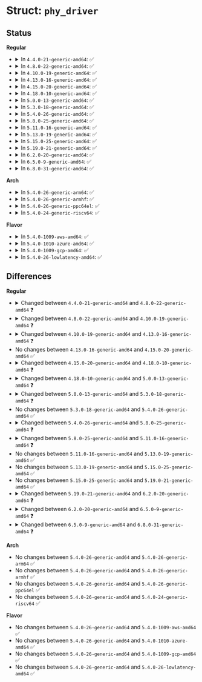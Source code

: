 # Struct: <code>phy_driver</code>

## Status
<b>Regular</b>
<ul>
<li>
<details>
<summary>In <code>4.4.0-21-generic-amd64</code>: ✅</summary>

```c
struct phy_driver {
    u32 phy_id;
    char * name;
    unsigned int phy_id_mask;
    u32 features;
    u32 flags;
    const void * driver_data;
    int (*)(struct phy_device *) soft_reset;
    int (*)(struct phy_device *) config_init;
    int (*)(struct phy_device *) probe;
    int (*)(struct phy_device *) suspend;
    int (*)(struct phy_device *) resume;
    int (*)(struct phy_device *) config_aneg;
    int (*)(struct phy_device *) aneg_done;
    int (*)(struct phy_device *) read_status;
    int (*)(struct phy_device *) ack_interrupt;
    int (*)(struct phy_device *) config_intr;
    int (*)(struct phy_device *) did_interrupt;
    void (*)(struct phy_device *) remove;
    int (*)(struct phy_device *) match_phy_device;
    int (*)(struct phy_device *, struct ethtool_ts_info *) ts_info;
    int (*)(struct phy_device *, struct ifreq *) hwtstamp;
    bool (*)(struct phy_device *, struct sk_buff *, int) rxtstamp;
    void (*)(struct phy_device *, struct sk_buff *, int) txtstamp;
    int (*)(struct phy_device *, struct ethtool_wolinfo *) set_wol;
    void (*)(struct phy_device *, struct ethtool_wolinfo *) get_wol;
    void (*)(struct phy_device *) link_change_notify;
    int (*)(struct phy_device *, int, int, int) read_mmd_indirect;
    void (*)(struct phy_device *, int, int, int, u32) write_mmd_indirect;
    int (*)(struct phy_device *, struct ethtool_modinfo *) module_info;
    int (*)(struct phy_device *, struct ethtool_eeprom *, u8 *) module_eeprom;
    struct device_driver driver;
}
```
</details>
</li>
<li>
<details>
<summary>In <code>4.8.0-22-generic-amd64</code>: ✅</summary>

```c
struct phy_driver {
    struct mdio_driver_common mdiodrv;
    u32 phy_id;
    char * name;
    unsigned int phy_id_mask;
    u32 features;
    u32 flags;
    const void * driver_data;
    int (*)(struct phy_device *) soft_reset;
    int (*)(struct phy_device *) config_init;
    int (*)(struct phy_device *) probe;
    int (*)(struct phy_device *) suspend;
    int (*)(struct phy_device *) resume;
    int (*)(struct phy_device *) config_aneg;
    int (*)(struct phy_device *) aneg_done;
    int (*)(struct phy_device *) read_status;
    int (*)(struct phy_device *) ack_interrupt;
    int (*)(struct phy_device *) config_intr;
    int (*)(struct phy_device *) did_interrupt;
    void (*)(struct phy_device *) remove;
    int (*)(struct phy_device *) match_phy_device;
    int (*)(struct phy_device *, struct ethtool_ts_info *) ts_info;
    int (*)(struct phy_device *, struct ifreq *) hwtstamp;
    bool (*)(struct phy_device *, struct sk_buff *, int) rxtstamp;
    void (*)(struct phy_device *, struct sk_buff *, int) txtstamp;
    int (*)(struct phy_device *, struct ethtool_wolinfo *) set_wol;
    void (*)(struct phy_device *, struct ethtool_wolinfo *) get_wol;
    void (*)(struct phy_device *) link_change_notify;
    int (*)(struct phy_device *, int, int, int) read_mmd_indirect;
    void (*)(struct phy_device *, int, int, int, u32) write_mmd_indirect;
    int (*)(struct phy_device *, struct ethtool_modinfo *) module_info;
    int (*)(struct phy_device *, struct ethtool_eeprom *, u8 *) module_eeprom;
    int (*)(struct phy_device *) get_sset_count;
    void (*)(struct phy_device *, u8 *) get_strings;
    void (*)(struct phy_device *, struct ethtool_stats *, u64 *) get_stats;
}
```
</details>
</li>
<li>
<details>
<summary>In <code>4.10.0-19-generic-amd64</code>: ✅</summary>

```c
struct phy_driver {
    struct mdio_driver_common mdiodrv;
    u32 phy_id;
    char * name;
    unsigned int phy_id_mask;
    u32 features;
    u32 flags;
    const void * driver_data;
    int (*)(struct phy_device *) soft_reset;
    int (*)(struct phy_device *) config_init;
    int (*)(struct phy_device *) probe;
    int (*)(struct phy_device *) suspend;
    int (*)(struct phy_device *) resume;
    int (*)(struct phy_device *) config_aneg;
    int (*)(struct phy_device *) aneg_done;
    int (*)(struct phy_device *) read_status;
    int (*)(struct phy_device *) ack_interrupt;
    int (*)(struct phy_device *) config_intr;
    int (*)(struct phy_device *) did_interrupt;
    void (*)(struct phy_device *) remove;
    int (*)(struct phy_device *) match_phy_device;
    int (*)(struct phy_device *, struct ethtool_ts_info *) ts_info;
    int (*)(struct phy_device *, struct ifreq *) hwtstamp;
    bool (*)(struct phy_device *, struct sk_buff *, int) rxtstamp;
    void (*)(struct phy_device *, struct sk_buff *, int) txtstamp;
    int (*)(struct phy_device *, struct ethtool_wolinfo *) set_wol;
    void (*)(struct phy_device *, struct ethtool_wolinfo *) get_wol;
    void (*)(struct phy_device *) link_change_notify;
    int (*)(struct phy_device *, int, int, int) read_mmd_indirect;
    void (*)(struct phy_device *, int, int, int, u32) write_mmd_indirect;
    int (*)(struct phy_device *, struct ethtool_modinfo *) module_info;
    int (*)(struct phy_device *, struct ethtool_eeprom *, u8 *) module_eeprom;
    int (*)(struct phy_device *) get_sset_count;
    void (*)(struct phy_device *, u8 *) get_strings;
    void (*)(struct phy_device *, struct ethtool_stats *, u64 *) get_stats;
    int (*)(struct phy_device *, struct ethtool_tunable *, void *) get_tunable;
    int (*)(struct phy_device *, struct ethtool_tunable *, const void *) set_tunable;
}
```
</details>
</li>
<li>
<details>
<summary>In <code>4.13.0-16-generic-amd64</code>: ✅</summary>

```c
struct phy_driver {
    struct mdio_driver_common mdiodrv;
    u32 phy_id;
    char * name;
    unsigned int phy_id_mask;
    u32 features;
    u32 flags;
    const void * driver_data;
    int (*)(struct phy_device *) soft_reset;
    int (*)(struct phy_device *) config_init;
    int (*)(struct phy_device *) probe;
    int (*)(struct phy_device *) suspend;
    int (*)(struct phy_device *) resume;
    int (*)(struct phy_device *) config_aneg;
    int (*)(struct phy_device *) aneg_done;
    int (*)(struct phy_device *) read_status;
    int (*)(struct phy_device *) ack_interrupt;
    int (*)(struct phy_device *) config_intr;
    int (*)(struct phy_device *) did_interrupt;
    void (*)(struct phy_device *) remove;
    int (*)(struct phy_device *) match_phy_device;
    int (*)(struct phy_device *, struct ethtool_ts_info *) ts_info;
    int (*)(struct phy_device *, struct ifreq *) hwtstamp;
    bool (*)(struct phy_device *, struct sk_buff *, int) rxtstamp;
    void (*)(struct phy_device *, struct sk_buff *, int) txtstamp;
    int (*)(struct phy_device *, struct ethtool_wolinfo *) set_wol;
    void (*)(struct phy_device *, struct ethtool_wolinfo *) get_wol;
    void (*)(struct phy_device *) link_change_notify;
    int (*)(struct phy_device *, int, u16) read_mmd;
    int (*)(struct phy_device *, int, u16, u16) write_mmd;
    int (*)(struct phy_device *, struct ethtool_modinfo *) module_info;
    int (*)(struct phy_device *, struct ethtool_eeprom *, u8 *) module_eeprom;
    int (*)(struct phy_device *) get_sset_count;
    void (*)(struct phy_device *, u8 *) get_strings;
    void (*)(struct phy_device *, struct ethtool_stats *, u64 *) get_stats;
    int (*)(struct phy_device *, struct ethtool_tunable *, void *) get_tunable;
    int (*)(struct phy_device *, struct ethtool_tunable *, const void *) set_tunable;
    int (*)(struct phy_device *, bool) set_loopback;
}
```
</details>
</li>
<li>
<details>
<summary>In <code>4.15.0-20-generic-amd64</code>: ✅</summary>

```c
struct phy_driver {
    struct mdio_driver_common mdiodrv;
    u32 phy_id;
    char * name;
    unsigned int phy_id_mask;
    u32 features;
    u32 flags;
    const void * driver_data;
    int (*)(struct phy_device *) soft_reset;
    int (*)(struct phy_device *) config_init;
    int (*)(struct phy_device *) probe;
    int (*)(struct phy_device *) suspend;
    int (*)(struct phy_device *) resume;
    int (*)(struct phy_device *) config_aneg;
    int (*)(struct phy_device *) aneg_done;
    int (*)(struct phy_device *) read_status;
    int (*)(struct phy_device *) ack_interrupt;
    int (*)(struct phy_device *) config_intr;
    int (*)(struct phy_device *) did_interrupt;
    void (*)(struct phy_device *) remove;
    int (*)(struct phy_device *) match_phy_device;
    int (*)(struct phy_device *, struct ethtool_ts_info *) ts_info;
    int (*)(struct phy_device *, struct ifreq *) hwtstamp;
    bool (*)(struct phy_device *, struct sk_buff *, int) rxtstamp;
    void (*)(struct phy_device *, struct sk_buff *, int) txtstamp;
    int (*)(struct phy_device *, struct ethtool_wolinfo *) set_wol;
    void (*)(struct phy_device *, struct ethtool_wolinfo *) get_wol;
    void (*)(struct phy_device *) link_change_notify;
    int (*)(struct phy_device *, int, u16) read_mmd;
    int (*)(struct phy_device *, int, u16, u16) write_mmd;
    int (*)(struct phy_device *, struct ethtool_modinfo *) module_info;
    int (*)(struct phy_device *, struct ethtool_eeprom *, u8 *) module_eeprom;
    int (*)(struct phy_device *) get_sset_count;
    void (*)(struct phy_device *, u8 *) get_strings;
    void (*)(struct phy_device *, struct ethtool_stats *, u64 *) get_stats;
    int (*)(struct phy_device *, struct ethtool_tunable *, void *) get_tunable;
    int (*)(struct phy_device *, struct ethtool_tunable *, const void *) set_tunable;
    int (*)(struct phy_device *, bool) set_loopback;
}
```
</details>
</li>
<li>
<details>
<summary>In <code>4.18.0-10-generic-amd64</code>: ✅</summary>

```c
struct phy_driver {
    struct mdio_driver_common mdiodrv;
    u32 phy_id;
    char * name;
    u32 phy_id_mask;
    u32 features;
    u32 flags;
    const void * driver_data;
    int (*)(struct phy_device *) soft_reset;
    int (*)(struct phy_device *) config_init;
    int (*)(struct phy_device *) probe;
    int (*)(struct phy_device *) suspend;
    int (*)(struct phy_device *) resume;
    int (*)(struct phy_device *) config_aneg;
    int (*)(struct phy_device *) aneg_done;
    int (*)(struct phy_device *) read_status;
    int (*)(struct phy_device *) ack_interrupt;
    int (*)(struct phy_device *) config_intr;
    int (*)(struct phy_device *) did_interrupt;
    void (*)(struct phy_device *) remove;
    int (*)(struct phy_device *) match_phy_device;
    int (*)(struct phy_device *, struct ethtool_ts_info *) ts_info;
    int (*)(struct phy_device *, struct ifreq *) hwtstamp;
    bool (*)(struct phy_device *, struct sk_buff *, int) rxtstamp;
    void (*)(struct phy_device *, struct sk_buff *, int) txtstamp;
    int (*)(struct phy_device *, struct ethtool_wolinfo *) set_wol;
    void (*)(struct phy_device *, struct ethtool_wolinfo *) get_wol;
    void (*)(struct phy_device *) link_change_notify;
    int (*)(struct phy_device *, int, u16) read_mmd;
    int (*)(struct phy_device *, int, u16, u16) write_mmd;
    int (*)(struct phy_device *) read_page;
    int (*)(struct phy_device *, int) write_page;
    int (*)(struct phy_device *, struct ethtool_modinfo *) module_info;
    int (*)(struct phy_device *, struct ethtool_eeprom *, u8 *) module_eeprom;
    int (*)(struct phy_device *) get_sset_count;
    void (*)(struct phy_device *, u8 *) get_strings;
    void (*)(struct phy_device *, struct ethtool_stats *, u64 *) get_stats;
    int (*)(struct phy_device *, struct ethtool_tunable *, void *) get_tunable;
    int (*)(struct phy_device *, struct ethtool_tunable *, const void *) set_tunable;
    int (*)(struct phy_device *, bool) set_loopback;
}
```
</details>
</li>
<li>
<details>
<summary>In <code>5.0.0-13-generic-amd64</code>: ✅</summary>

```c
struct phy_driver {
    struct mdio_driver_common mdiodrv;
    u32 phy_id;
    char * name;
    u32 phy_id_mask;
    const const long unsigned int * features;
    u32 flags;
    const void * driver_data;
    int (*)(struct phy_device *) soft_reset;
    int (*)(struct phy_device *) config_init;
    int (*)(struct phy_device *) probe;
    int (*)(struct phy_device *) suspend;
    int (*)(struct phy_device *) resume;
    int (*)(struct phy_device *) config_aneg;
    int (*)(struct phy_device *) aneg_done;
    int (*)(struct phy_device *) read_status;
    int (*)(struct phy_device *) ack_interrupt;
    int (*)(struct phy_device *) config_intr;
    int (*)(struct phy_device *) did_interrupt;
    void (*)(struct phy_device *) remove;
    int (*)(struct phy_device *) match_phy_device;
    int (*)(struct phy_device *, struct ethtool_ts_info *) ts_info;
    int (*)(struct phy_device *, struct ifreq *) hwtstamp;
    bool (*)(struct phy_device *, struct sk_buff *, int) rxtstamp;
    void (*)(struct phy_device *, struct sk_buff *, int) txtstamp;
    int (*)(struct phy_device *, struct ethtool_wolinfo *) set_wol;
    void (*)(struct phy_device *, struct ethtool_wolinfo *) get_wol;
    void (*)(struct phy_device *) link_change_notify;
    int (*)(struct phy_device *, int, u16) read_mmd;
    int (*)(struct phy_device *, int, u16, u16) write_mmd;
    int (*)(struct phy_device *) read_page;
    int (*)(struct phy_device *, int) write_page;
    int (*)(struct phy_device *, struct ethtool_modinfo *) module_info;
    int (*)(struct phy_device *, struct ethtool_eeprom *, u8 *) module_eeprom;
    int (*)(struct phy_device *) get_sset_count;
    void (*)(struct phy_device *, u8 *) get_strings;
    void (*)(struct phy_device *, struct ethtool_stats *, u64 *) get_stats;
    int (*)(struct phy_device *, struct ethtool_tunable *, void *) get_tunable;
    int (*)(struct phy_device *, struct ethtool_tunable *, const void *) set_tunable;
    int (*)(struct phy_device *, bool) set_loopback;
}
```
</details>
</li>
<li>
<details>
<summary>In <code>5.3.0-18-generic-amd64</code>: ✅</summary>

```c
struct phy_driver {
    struct mdio_driver_common mdiodrv;
    u32 phy_id;
    char * name;
    u32 phy_id_mask;
    const const long unsigned int * features;
    u32 flags;
    const void * driver_data;
    int (*)(struct phy_device *) soft_reset;
    int (*)(struct phy_device *) config_init;
    int (*)(struct phy_device *) probe;
    int (*)(struct phy_device *) get_features;
    int (*)(struct phy_device *) suspend;
    int (*)(struct phy_device *) resume;
    int (*)(struct phy_device *) config_aneg;
    int (*)(struct phy_device *) aneg_done;
    int (*)(struct phy_device *) read_status;
    int (*)(struct phy_device *) ack_interrupt;
    int (*)(struct phy_device *) config_intr;
    int (*)(struct phy_device *) did_interrupt;
    int (*)(struct phy_device *) handle_interrupt;
    void (*)(struct phy_device *) remove;
    int (*)(struct phy_device *) match_phy_device;
    int (*)(struct phy_device *, struct ethtool_ts_info *) ts_info;
    int (*)(struct phy_device *, struct ifreq *) hwtstamp;
    bool (*)(struct phy_device *, struct sk_buff *, int) rxtstamp;
    void (*)(struct phy_device *, struct sk_buff *, int) txtstamp;
    int (*)(struct phy_device *, struct ethtool_wolinfo *) set_wol;
    void (*)(struct phy_device *, struct ethtool_wolinfo *) get_wol;
    void (*)(struct phy_device *) link_change_notify;
    int (*)(struct phy_device *, int, u16) read_mmd;
    int (*)(struct phy_device *, int, u16, u16) write_mmd;
    int (*)(struct phy_device *) read_page;
    int (*)(struct phy_device *, int) write_page;
    int (*)(struct phy_device *, struct ethtool_modinfo *) module_info;
    int (*)(struct phy_device *, struct ethtool_eeprom *, u8 *) module_eeprom;
    int (*)(struct phy_device *) get_sset_count;
    void (*)(struct phy_device *, u8 *) get_strings;
    void (*)(struct phy_device *, struct ethtool_stats *, u64 *) get_stats;
    int (*)(struct phy_device *, struct ethtool_tunable *, void *) get_tunable;
    int (*)(struct phy_device *, struct ethtool_tunable *, const void *) set_tunable;
    int (*)(struct phy_device *, bool) set_loopback;
}
```
</details>
</li>
<li>
<details>
<summary>In <code>5.4.0-26-generic-amd64</code>: ✅</summary>

```c
struct phy_driver {
    struct mdio_driver_common mdiodrv;
    u32 phy_id;
    char * name;
    u32 phy_id_mask;
    const const long unsigned int * features;
    u32 flags;
    const void * driver_data;
    int (*)(struct phy_device *) soft_reset;
    int (*)(struct phy_device *) config_init;
    int (*)(struct phy_device *) probe;
    int (*)(struct phy_device *) get_features;
    int (*)(struct phy_device *) suspend;
    int (*)(struct phy_device *) resume;
    int (*)(struct phy_device *) config_aneg;
    int (*)(struct phy_device *) aneg_done;
    int (*)(struct phy_device *) read_status;
    int (*)(struct phy_device *) ack_interrupt;
    int (*)(struct phy_device *) config_intr;
    int (*)(struct phy_device *) did_interrupt;
    int (*)(struct phy_device *) handle_interrupt;
    void (*)(struct phy_device *) remove;
    int (*)(struct phy_device *) match_phy_device;
    int (*)(struct phy_device *, struct ethtool_ts_info *) ts_info;
    int (*)(struct phy_device *, struct ifreq *) hwtstamp;
    bool (*)(struct phy_device *, struct sk_buff *, int) rxtstamp;
    void (*)(struct phy_device *, struct sk_buff *, int) txtstamp;
    int (*)(struct phy_device *, struct ethtool_wolinfo *) set_wol;
    void (*)(struct phy_device *, struct ethtool_wolinfo *) get_wol;
    void (*)(struct phy_device *) link_change_notify;
    int (*)(struct phy_device *, int, u16) read_mmd;
    int (*)(struct phy_device *, int, u16, u16) write_mmd;
    int (*)(struct phy_device *) read_page;
    int (*)(struct phy_device *, int) write_page;
    int (*)(struct phy_device *, struct ethtool_modinfo *) module_info;
    int (*)(struct phy_device *, struct ethtool_eeprom *, u8 *) module_eeprom;
    int (*)(struct phy_device *) get_sset_count;
    void (*)(struct phy_device *, u8 *) get_strings;
    void (*)(struct phy_device *, struct ethtool_stats *, u64 *) get_stats;
    int (*)(struct phy_device *, struct ethtool_tunable *, void *) get_tunable;
    int (*)(struct phy_device *, struct ethtool_tunable *, const void *) set_tunable;
    int (*)(struct phy_device *, bool) set_loopback;
}
```
</details>
</li>
<li>
<details>
<summary>In <code>5.8.0-25-generic-amd64</code>: ✅</summary>

```c
struct phy_driver {
    struct mdio_driver_common mdiodrv;
    u32 phy_id;
    char * name;
    u32 phy_id_mask;
    const const long unsigned int * features;
    u32 flags;
    const void * driver_data;
    int (*)(struct phy_device *) soft_reset;
    int (*)(struct phy_device *) config_init;
    int (*)(struct phy_device *) probe;
    int (*)(struct phy_device *) get_features;
    int (*)(struct phy_device *) suspend;
    int (*)(struct phy_device *) resume;
    int (*)(struct phy_device *) config_aneg;
    int (*)(struct phy_device *) aneg_done;
    int (*)(struct phy_device *) read_status;
    int (*)(struct phy_device *) ack_interrupt;
    int (*)(struct phy_device *) config_intr;
    int (*)(struct phy_device *) did_interrupt;
    irqreturn_t (*)(struct phy_device *) handle_interrupt;
    void (*)(struct phy_device *) remove;
    int (*)(struct phy_device *) match_phy_device;
    int (*)(struct phy_device *, struct ethtool_wolinfo *) set_wol;
    void (*)(struct phy_device *, struct ethtool_wolinfo *) get_wol;
    void (*)(struct phy_device *) link_change_notify;
    int (*)(struct phy_device *, int, u16) read_mmd;
    int (*)(struct phy_device *, int, u16, u16) write_mmd;
    int (*)(struct phy_device *) read_page;
    int (*)(struct phy_device *, int) write_page;
    int (*)(struct phy_device *, struct ethtool_modinfo *) module_info;
    int (*)(struct phy_device *, struct ethtool_eeprom *, u8 *) module_eeprom;
    int (*)(struct phy_device *) cable_test_start;
    int (*)(struct phy_device *, const struct phy_tdr_config *) cable_test_tdr_start;
    int (*)(struct phy_device *, bool *) cable_test_get_status;
    int (*)(struct phy_device *) get_sset_count;
    void (*)(struct phy_device *, u8 *) get_strings;
    void (*)(struct phy_device *, struct ethtool_stats *, u64 *) get_stats;
    int (*)(struct phy_device *, struct ethtool_tunable *, void *) get_tunable;
    int (*)(struct phy_device *, struct ethtool_tunable *, const void *) set_tunable;
    int (*)(struct phy_device *, bool) set_loopback;
    int (*)(struct phy_device *) get_sqi;
    int (*)(struct phy_device *) get_sqi_max;
}
```
</details>
</li>
<li>
<details>
<summary>In <code>5.11.0-16-generic-amd64</code>: ✅</summary>

```c
struct phy_driver {
    struct mdio_driver_common mdiodrv;
    u32 phy_id;
    char * name;
    u32 phy_id_mask;
    const const long unsigned int * features;
    u32 flags;
    const void * driver_data;
    int (*)(struct phy_device *) soft_reset;
    int (*)(struct phy_device *) config_init;
    int (*)(struct phy_device *) probe;
    int (*)(struct phy_device *) get_features;
    int (*)(struct phy_device *) suspend;
    int (*)(struct phy_device *) resume;
    int (*)(struct phy_device *) config_aneg;
    int (*)(struct phy_device *) aneg_done;
    int (*)(struct phy_device *) read_status;
    int (*)(struct phy_device *) config_intr;
    irqreturn_t (*)(struct phy_device *) handle_interrupt;
    void (*)(struct phy_device *) remove;
    int (*)(struct phy_device *) match_phy_device;
    int (*)(struct phy_device *, struct ethtool_wolinfo *) set_wol;
    void (*)(struct phy_device *, struct ethtool_wolinfo *) get_wol;
    void (*)(struct phy_device *) link_change_notify;
    int (*)(struct phy_device *, int, u16) read_mmd;
    int (*)(struct phy_device *, int, u16, u16) write_mmd;
    int (*)(struct phy_device *) read_page;
    int (*)(struct phy_device *, int) write_page;
    int (*)(struct phy_device *, struct ethtool_modinfo *) module_info;
    int (*)(struct phy_device *, struct ethtool_eeprom *, u8 *) module_eeprom;
    int (*)(struct phy_device *) cable_test_start;
    int (*)(struct phy_device *, const struct phy_tdr_config *) cable_test_tdr_start;
    int (*)(struct phy_device *, bool *) cable_test_get_status;
    int (*)(struct phy_device *) get_sset_count;
    void (*)(struct phy_device *, u8 *) get_strings;
    void (*)(struct phy_device *, struct ethtool_stats *, u64 *) get_stats;
    int (*)(struct phy_device *, struct ethtool_tunable *, void *) get_tunable;
    int (*)(struct phy_device *, struct ethtool_tunable *, const void *) set_tunable;
    int (*)(struct phy_device *, bool) set_loopback;
    int (*)(struct phy_device *) get_sqi;
    int (*)(struct phy_device *) get_sqi_max;
}
```
</details>
</li>
<li>
<details>
<summary>In <code>5.13.0-19-generic-amd64</code>: ✅</summary>

```c
struct phy_driver {
    struct mdio_driver_common mdiodrv;
    u32 phy_id;
    char * name;
    u32 phy_id_mask;
    const const long unsigned int * features;
    u32 flags;
    const void * driver_data;
    int (*)(struct phy_device *) soft_reset;
    int (*)(struct phy_device *) config_init;
    int (*)(struct phy_device *) probe;
    int (*)(struct phy_device *) get_features;
    int (*)(struct phy_device *) suspend;
    int (*)(struct phy_device *) resume;
    int (*)(struct phy_device *) config_aneg;
    int (*)(struct phy_device *) aneg_done;
    int (*)(struct phy_device *) read_status;
    int (*)(struct phy_device *) config_intr;
    irqreturn_t (*)(struct phy_device *) handle_interrupt;
    void (*)(struct phy_device *) remove;
    int (*)(struct phy_device *) match_phy_device;
    int (*)(struct phy_device *, struct ethtool_wolinfo *) set_wol;
    void (*)(struct phy_device *, struct ethtool_wolinfo *) get_wol;
    void (*)(struct phy_device *) link_change_notify;
    int (*)(struct phy_device *, int, u16) read_mmd;
    int (*)(struct phy_device *, int, u16, u16) write_mmd;
    int (*)(struct phy_device *) read_page;
    int (*)(struct phy_device *, int) write_page;
    int (*)(struct phy_device *, struct ethtool_modinfo *) module_info;
    int (*)(struct phy_device *, struct ethtool_eeprom *, u8 *) module_eeprom;
    int (*)(struct phy_device *) cable_test_start;
    int (*)(struct phy_device *, const struct phy_tdr_config *) cable_test_tdr_start;
    int (*)(struct phy_device *, bool *) cable_test_get_status;
    int (*)(struct phy_device *) get_sset_count;
    void (*)(struct phy_device *, u8 *) get_strings;
    void (*)(struct phy_device *, struct ethtool_stats *, u64 *) get_stats;
    int (*)(struct phy_device *, struct ethtool_tunable *, void *) get_tunable;
    int (*)(struct phy_device *, struct ethtool_tunable *, const void *) set_tunable;
    int (*)(struct phy_device *, bool) set_loopback;
    int (*)(struct phy_device *) get_sqi;
    int (*)(struct phy_device *) get_sqi_max;
}
```
</details>
</li>
<li>
<details>
<summary>In <code>5.15.0-25-generic-amd64</code>: ✅</summary>

```c
struct phy_driver {
    struct mdio_driver_common mdiodrv;
    u32 phy_id;
    char * name;
    u32 phy_id_mask;
    const const long unsigned int * features;
    u32 flags;
    const void * driver_data;
    int (*)(struct phy_device *) soft_reset;
    int (*)(struct phy_device *) config_init;
    int (*)(struct phy_device *) probe;
    int (*)(struct phy_device *) get_features;
    int (*)(struct phy_device *) suspend;
    int (*)(struct phy_device *) resume;
    int (*)(struct phy_device *) config_aneg;
    int (*)(struct phy_device *) aneg_done;
    int (*)(struct phy_device *) read_status;
    int (*)(struct phy_device *) config_intr;
    irqreturn_t (*)(struct phy_device *) handle_interrupt;
    void (*)(struct phy_device *) remove;
    int (*)(struct phy_device *) match_phy_device;
    int (*)(struct phy_device *, struct ethtool_wolinfo *) set_wol;
    void (*)(struct phy_device *, struct ethtool_wolinfo *) get_wol;
    void (*)(struct phy_device *) link_change_notify;
    int (*)(struct phy_device *, int, u16) read_mmd;
    int (*)(struct phy_device *, int, u16, u16) write_mmd;
    int (*)(struct phy_device *) read_page;
    int (*)(struct phy_device *, int) write_page;
    int (*)(struct phy_device *, struct ethtool_modinfo *) module_info;
    int (*)(struct phy_device *, struct ethtool_eeprom *, u8 *) module_eeprom;
    int (*)(struct phy_device *) cable_test_start;
    int (*)(struct phy_device *, const struct phy_tdr_config *) cable_test_tdr_start;
    int (*)(struct phy_device *, bool *) cable_test_get_status;
    int (*)(struct phy_device *) get_sset_count;
    void (*)(struct phy_device *, u8 *) get_strings;
    void (*)(struct phy_device *, struct ethtool_stats *, u64 *) get_stats;
    int (*)(struct phy_device *, struct ethtool_tunable *, void *) get_tunable;
    int (*)(struct phy_device *, struct ethtool_tunable *, const void *) set_tunable;
    int (*)(struct phy_device *, bool) set_loopback;
    int (*)(struct phy_device *) get_sqi;
    int (*)(struct phy_device *) get_sqi_max;
}
```
</details>
</li>
<li>
<details>
<summary>In <code>5.19.0-21-generic-amd64</code>: ✅</summary>

```c
struct phy_driver {
    struct mdio_driver_common mdiodrv;
    u32 phy_id;
    char * name;
    u32 phy_id_mask;
    const const long unsigned int * features;
    u32 flags;
    const void * driver_data;
    int (*)(struct phy_device *) soft_reset;
    int (*)(struct phy_device *) config_init;
    int (*)(struct phy_device *) probe;
    int (*)(struct phy_device *) get_features;
    int (*)(struct phy_device *) suspend;
    int (*)(struct phy_device *) resume;
    int (*)(struct phy_device *) config_aneg;
    int (*)(struct phy_device *) aneg_done;
    int (*)(struct phy_device *) read_status;
    int (*)(struct phy_device *) config_intr;
    irqreturn_t (*)(struct phy_device *) handle_interrupt;
    void (*)(struct phy_device *) remove;
    int (*)(struct phy_device *) match_phy_device;
    int (*)(struct phy_device *, struct ethtool_wolinfo *) set_wol;
    void (*)(struct phy_device *, struct ethtool_wolinfo *) get_wol;
    void (*)(struct phy_device *) link_change_notify;
    int (*)(struct phy_device *, int, u16) read_mmd;
    int (*)(struct phy_device *, int, u16, u16) write_mmd;
    int (*)(struct phy_device *) read_page;
    int (*)(struct phy_device *, int) write_page;
    int (*)(struct phy_device *, struct ethtool_modinfo *) module_info;
    int (*)(struct phy_device *, struct ethtool_eeprom *, u8 *) module_eeprom;
    int (*)(struct phy_device *) cable_test_start;
    int (*)(struct phy_device *, const struct phy_tdr_config *) cable_test_tdr_start;
    int (*)(struct phy_device *, bool *) cable_test_get_status;
    int (*)(struct phy_device *) get_sset_count;
    void (*)(struct phy_device *, u8 *) get_strings;
    void (*)(struct phy_device *, struct ethtool_stats *, u64 *) get_stats;
    int (*)(struct phy_device *, struct ethtool_tunable *, void *) get_tunable;
    int (*)(struct phy_device *, struct ethtool_tunable *, const void *) set_tunable;
    int (*)(struct phy_device *, bool) set_loopback;
    int (*)(struct phy_device *) get_sqi;
    int (*)(struct phy_device *) get_sqi_max;
}
```
</details>
</li>
<li>
<details>
<summary>In <code>6.2.0-20-generic-amd64</code>: ✅</summary>

```c
struct phy_driver {
    struct mdio_driver_common mdiodrv;
    u32 phy_id;
    char * name;
    u32 phy_id_mask;
    const const long unsigned int * features;
    u32 flags;
    const void * driver_data;
    int (*)(struct phy_device *) soft_reset;
    int (*)(struct phy_device *) config_init;
    int (*)(struct phy_device *) probe;
    int (*)(struct phy_device *) get_features;
    int (*)(struct phy_device *, phy_interface_t) get_rate_matching;
    int (*)(struct phy_device *) suspend;
    int (*)(struct phy_device *) resume;
    int (*)(struct phy_device *) config_aneg;
    int (*)(struct phy_device *) aneg_done;
    int (*)(struct phy_device *) read_status;
    int (*)(struct phy_device *) config_intr;
    irqreturn_t (*)(struct phy_device *) handle_interrupt;
    void (*)(struct phy_device *) remove;
    int (*)(struct phy_device *) match_phy_device;
    int (*)(struct phy_device *, struct ethtool_wolinfo *) set_wol;
    void (*)(struct phy_device *, struct ethtool_wolinfo *) get_wol;
    void (*)(struct phy_device *) link_change_notify;
    int (*)(struct phy_device *, int, u16) read_mmd;
    int (*)(struct phy_device *, int, u16, u16) write_mmd;
    int (*)(struct phy_device *) read_page;
    int (*)(struct phy_device *, int) write_page;
    int (*)(struct phy_device *, struct ethtool_modinfo *) module_info;
    int (*)(struct phy_device *, struct ethtool_eeprom *, u8 *) module_eeprom;
    int (*)(struct phy_device *) cable_test_start;
    int (*)(struct phy_device *, const struct phy_tdr_config *) cable_test_tdr_start;
    int (*)(struct phy_device *, bool *) cable_test_get_status;
    int (*)(struct phy_device *) get_sset_count;
    void (*)(struct phy_device *, u8 *) get_strings;
    void (*)(struct phy_device *, struct ethtool_stats *, u64 *) get_stats;
    int (*)(struct phy_device *, struct ethtool_tunable *, void *) get_tunable;
    int (*)(struct phy_device *, struct ethtool_tunable *, const void *) set_tunable;
    int (*)(struct phy_device *, bool) set_loopback;
    int (*)(struct phy_device *) get_sqi;
    int (*)(struct phy_device *) get_sqi_max;
}
```
</details>
</li>
<li>
<details>
<summary>In <code>6.5.0-9-generic-amd64</code>: ✅</summary>

```c
struct phy_driver {
    struct mdio_driver_common mdiodrv;
    u32 phy_id;
    char * name;
    u32 phy_id_mask;
    const const long unsigned int * features;
    u32 flags;
    const void * driver_data;
    int (*)(struct phy_device *) soft_reset;
    int (*)(struct phy_device *) config_init;
    int (*)(struct phy_device *) probe;
    int (*)(struct phy_device *) get_features;
    int (*)(struct phy_device *, phy_interface_t) get_rate_matching;
    int (*)(struct phy_device *) suspend;
    int (*)(struct phy_device *) resume;
    int (*)(struct phy_device *) config_aneg;
    int (*)(struct phy_device *) aneg_done;
    int (*)(struct phy_device *) read_status;
    int (*)(struct phy_device *) config_intr;
    irqreturn_t (*)(struct phy_device *) handle_interrupt;
    void (*)(struct phy_device *) remove;
    int (*)(struct phy_device *) match_phy_device;
    int (*)(struct phy_device *, struct ethtool_wolinfo *) set_wol;
    void (*)(struct phy_device *, struct ethtool_wolinfo *) get_wol;
    void (*)(struct phy_device *) link_change_notify;
    int (*)(struct phy_device *, int, u16) read_mmd;
    int (*)(struct phy_device *, int, u16, u16) write_mmd;
    int (*)(struct phy_device *) read_page;
    int (*)(struct phy_device *, int) write_page;
    int (*)(struct phy_device *, struct ethtool_modinfo *) module_info;
    int (*)(struct phy_device *, struct ethtool_eeprom *, u8 *) module_eeprom;
    int (*)(struct phy_device *) cable_test_start;
    int (*)(struct phy_device *, const struct phy_tdr_config *) cable_test_tdr_start;
    int (*)(struct phy_device *, bool *) cable_test_get_status;
    int (*)(struct phy_device *) get_sset_count;
    void (*)(struct phy_device *, u8 *) get_strings;
    void (*)(struct phy_device *, struct ethtool_stats *, u64 *) get_stats;
    int (*)(struct phy_device *, struct ethtool_tunable *, void *) get_tunable;
    int (*)(struct phy_device *, struct ethtool_tunable *, const void *) set_tunable;
    int (*)(struct phy_device *, bool) set_loopback;
    int (*)(struct phy_device *) get_sqi;
    int (*)(struct phy_device *) get_sqi_max;
    int (*)(struct phy_device *, struct phy_plca_cfg *) get_plca_cfg;
    int (*)(struct phy_device *, const struct phy_plca_cfg *) set_plca_cfg;
    int (*)(struct phy_device *, struct phy_plca_status *) get_plca_status;
    int (*)(struct phy_device *, u8, enum led_brightness) led_brightness_set;
    int (*)(struct phy_device *, u8, long unsigned int *, long unsigned int *) led_blink_set;
}
```
</details>
</li>
<li>
<details>
<summary>In <code>6.8.0-31-generic-amd64</code>: ✅</summary>

```c
struct phy_driver {
    struct mdio_driver_common mdiodrv;
    u32 phy_id;
    char * name;
    u32 phy_id_mask;
    const const long unsigned int * features;
    u32 flags;
    const void * driver_data;
    int (*)(struct phy_device *) soft_reset;
    int (*)(struct phy_device *) config_init;
    int (*)(struct phy_device *) probe;
    int (*)(struct phy_device *) get_features;
    int (*)(struct phy_device *, phy_interface_t) get_rate_matching;
    int (*)(struct phy_device *) suspend;
    int (*)(struct phy_device *) resume;
    int (*)(struct phy_device *) config_aneg;
    int (*)(struct phy_device *) aneg_done;
    int (*)(struct phy_device *) read_status;
    int (*)(struct phy_device *) config_intr;
    irqreturn_t (*)(struct phy_device *) handle_interrupt;
    void (*)(struct phy_device *) remove;
    int (*)(struct phy_device *) match_phy_device;
    int (*)(struct phy_device *, struct ethtool_wolinfo *) set_wol;
    void (*)(struct phy_device *, struct ethtool_wolinfo *) get_wol;
    void (*)(struct phy_device *) link_change_notify;
    int (*)(struct phy_device *, int, u16) read_mmd;
    int (*)(struct phy_device *, int, u16, u16) write_mmd;
    int (*)(struct phy_device *) read_page;
    int (*)(struct phy_device *, int) write_page;
    int (*)(struct phy_device *, struct ethtool_modinfo *) module_info;
    int (*)(struct phy_device *, struct ethtool_eeprom *, u8 *) module_eeprom;
    int (*)(struct phy_device *) cable_test_start;
    int (*)(struct phy_device *, const struct phy_tdr_config *) cable_test_tdr_start;
    int (*)(struct phy_device *, bool *) cable_test_get_status;
    int (*)(struct phy_device *) get_sset_count;
    void (*)(struct phy_device *, u8 *) get_strings;
    void (*)(struct phy_device *, struct ethtool_stats *, u64 *) get_stats;
    int (*)(struct phy_device *, struct ethtool_tunable *, void *) get_tunable;
    int (*)(struct phy_device *, struct ethtool_tunable *, const void *) set_tunable;
    int (*)(struct phy_device *, bool) set_loopback;
    int (*)(struct phy_device *) get_sqi;
    int (*)(struct phy_device *) get_sqi_max;
    int (*)(struct phy_device *, struct phy_plca_cfg *) get_plca_cfg;
    int (*)(struct phy_device *, const struct phy_plca_cfg *) set_plca_cfg;
    int (*)(struct phy_device *, struct phy_plca_status *) get_plca_status;
    int (*)(struct phy_device *, u8, enum led_brightness) led_brightness_set;
    int (*)(struct phy_device *, u8, long unsigned int *, long unsigned int *) led_blink_set;
    int (*)(struct phy_device *, u8, long unsigned int) led_hw_is_supported;
    int (*)(struct phy_device *, u8, long unsigned int) led_hw_control_set;
    int (*)(struct phy_device *, u8, long unsigned int *) led_hw_control_get;
}
```
</details>
</li>
</ul>
<b>Arch</b>
<ul>
<li>
<details>
<summary>In <code>5.4.0-26-generic-arm64</code>: ✅</summary>

```c
struct phy_driver {
    struct mdio_driver_common mdiodrv;
    u32 phy_id;
    char * name;
    u32 phy_id_mask;
    const const long unsigned int * features;
    u32 flags;
    const void * driver_data;
    int (*)(struct phy_device *) soft_reset;
    int (*)(struct phy_device *) config_init;
    int (*)(struct phy_device *) probe;
    int (*)(struct phy_device *) get_features;
    int (*)(struct phy_device *) suspend;
    int (*)(struct phy_device *) resume;
    int (*)(struct phy_device *) config_aneg;
    int (*)(struct phy_device *) aneg_done;
    int (*)(struct phy_device *) read_status;
    int (*)(struct phy_device *) ack_interrupt;
    int (*)(struct phy_device *) config_intr;
    int (*)(struct phy_device *) did_interrupt;
    int (*)(struct phy_device *) handle_interrupt;
    void (*)(struct phy_device *) remove;
    int (*)(struct phy_device *) match_phy_device;
    int (*)(struct phy_device *, struct ethtool_ts_info *) ts_info;
    int (*)(struct phy_device *, struct ifreq *) hwtstamp;
    bool (*)(struct phy_device *, struct sk_buff *, int) rxtstamp;
    void (*)(struct phy_device *, struct sk_buff *, int) txtstamp;
    int (*)(struct phy_device *, struct ethtool_wolinfo *) set_wol;
    void (*)(struct phy_device *, struct ethtool_wolinfo *) get_wol;
    void (*)(struct phy_device *) link_change_notify;
    int (*)(struct phy_device *, int, u16) read_mmd;
    int (*)(struct phy_device *, int, u16, u16) write_mmd;
    int (*)(struct phy_device *) read_page;
    int (*)(struct phy_device *, int) write_page;
    int (*)(struct phy_device *, struct ethtool_modinfo *) module_info;
    int (*)(struct phy_device *, struct ethtool_eeprom *, u8 *) module_eeprom;
    int (*)(struct phy_device *) get_sset_count;
    void (*)(struct phy_device *, u8 *) get_strings;
    void (*)(struct phy_device *, struct ethtool_stats *, u64 *) get_stats;
    int (*)(struct phy_device *, struct ethtool_tunable *, void *) get_tunable;
    int (*)(struct phy_device *, struct ethtool_tunable *, const void *) set_tunable;
    int (*)(struct phy_device *, bool) set_loopback;
}
```
</details>
</li>
<li>
<details>
<summary>In <code>5.4.0-26-generic-armhf</code>: ✅</summary>

```c
struct phy_driver {
    struct mdio_driver_common mdiodrv;
    u32 phy_id;
    char * name;
    u32 phy_id_mask;
    const const long unsigned int * features;
    u32 flags;
    const void * driver_data;
    int (*)(struct phy_device *) soft_reset;
    int (*)(struct phy_device *) config_init;
    int (*)(struct phy_device *) probe;
    int (*)(struct phy_device *) get_features;
    int (*)(struct phy_device *) suspend;
    int (*)(struct phy_device *) resume;
    int (*)(struct phy_device *) config_aneg;
    int (*)(struct phy_device *) aneg_done;
    int (*)(struct phy_device *) read_status;
    int (*)(struct phy_device *) ack_interrupt;
    int (*)(struct phy_device *) config_intr;
    int (*)(struct phy_device *) did_interrupt;
    int (*)(struct phy_device *) handle_interrupt;
    void (*)(struct phy_device *) remove;
    int (*)(struct phy_device *) match_phy_device;
    int (*)(struct phy_device *, struct ethtool_ts_info *) ts_info;
    int (*)(struct phy_device *, struct ifreq *) hwtstamp;
    bool (*)(struct phy_device *, struct sk_buff *, int) rxtstamp;
    void (*)(struct phy_device *, struct sk_buff *, int) txtstamp;
    int (*)(struct phy_device *, struct ethtool_wolinfo *) set_wol;
    void (*)(struct phy_device *, struct ethtool_wolinfo *) get_wol;
    void (*)(struct phy_device *) link_change_notify;
    int (*)(struct phy_device *, int, u16) read_mmd;
    int (*)(struct phy_device *, int, u16, u16) write_mmd;
    int (*)(struct phy_device *) read_page;
    int (*)(struct phy_device *, int) write_page;
    int (*)(struct phy_device *, struct ethtool_modinfo *) module_info;
    int (*)(struct phy_device *, struct ethtool_eeprom *, u8 *) module_eeprom;
    int (*)(struct phy_device *) get_sset_count;
    void (*)(struct phy_device *, u8 *) get_strings;
    void (*)(struct phy_device *, struct ethtool_stats *, u64 *) get_stats;
    int (*)(struct phy_device *, struct ethtool_tunable *, void *) get_tunable;
    int (*)(struct phy_device *, struct ethtool_tunable *, const void *) set_tunable;
    int (*)(struct phy_device *, bool) set_loopback;
}
```
</details>
</li>
<li>
<details>
<summary>In <code>5.4.0-26-generic-ppc64el</code>: ✅</summary>

```c
struct phy_driver {
    struct mdio_driver_common mdiodrv;
    u32 phy_id;
    char * name;
    u32 phy_id_mask;
    const const long unsigned int * features;
    u32 flags;
    const void * driver_data;
    int (*)(struct phy_device *) soft_reset;
    int (*)(struct phy_device *) config_init;
    int (*)(struct phy_device *) probe;
    int (*)(struct phy_device *) get_features;
    int (*)(struct phy_device *) suspend;
    int (*)(struct phy_device *) resume;
    int (*)(struct phy_device *) config_aneg;
    int (*)(struct phy_device *) aneg_done;
    int (*)(struct phy_device *) read_status;
    int (*)(struct phy_device *) ack_interrupt;
    int (*)(struct phy_device *) config_intr;
    int (*)(struct phy_device *) did_interrupt;
    int (*)(struct phy_device *) handle_interrupt;
    void (*)(struct phy_device *) remove;
    int (*)(struct phy_device *) match_phy_device;
    int (*)(struct phy_device *, struct ethtool_ts_info *) ts_info;
    int (*)(struct phy_device *, struct ifreq *) hwtstamp;
    bool (*)(struct phy_device *, struct sk_buff *, int) rxtstamp;
    void (*)(struct phy_device *, struct sk_buff *, int) txtstamp;
    int (*)(struct phy_device *, struct ethtool_wolinfo *) set_wol;
    void (*)(struct phy_device *, struct ethtool_wolinfo *) get_wol;
    void (*)(struct phy_device *) link_change_notify;
    int (*)(struct phy_device *, int, u16) read_mmd;
    int (*)(struct phy_device *, int, u16, u16) write_mmd;
    int (*)(struct phy_device *) read_page;
    int (*)(struct phy_device *, int) write_page;
    int (*)(struct phy_device *, struct ethtool_modinfo *) module_info;
    int (*)(struct phy_device *, struct ethtool_eeprom *, u8 *) module_eeprom;
    int (*)(struct phy_device *) get_sset_count;
    void (*)(struct phy_device *, u8 *) get_strings;
    void (*)(struct phy_device *, struct ethtool_stats *, u64 *) get_stats;
    int (*)(struct phy_device *, struct ethtool_tunable *, void *) get_tunable;
    int (*)(struct phy_device *, struct ethtool_tunable *, const void *) set_tunable;
    int (*)(struct phy_device *, bool) set_loopback;
}
```
</details>
</li>
<li>
<details>
<summary>In <code>5.4.0-24-generic-riscv64</code>: ✅</summary>

```c
struct phy_driver {
    struct mdio_driver_common mdiodrv;
    u32 phy_id;
    char * name;
    u32 phy_id_mask;
    const const long unsigned int * features;
    u32 flags;
    const void * driver_data;
    int (*)(struct phy_device *) soft_reset;
    int (*)(struct phy_device *) config_init;
    int (*)(struct phy_device *) probe;
    int (*)(struct phy_device *) get_features;
    int (*)(struct phy_device *) suspend;
    int (*)(struct phy_device *) resume;
    int (*)(struct phy_device *) config_aneg;
    int (*)(struct phy_device *) aneg_done;
    int (*)(struct phy_device *) read_status;
    int (*)(struct phy_device *) ack_interrupt;
    int (*)(struct phy_device *) config_intr;
    int (*)(struct phy_device *) did_interrupt;
    int (*)(struct phy_device *) handle_interrupt;
    void (*)(struct phy_device *) remove;
    int (*)(struct phy_device *) match_phy_device;
    int (*)(struct phy_device *, struct ethtool_ts_info *) ts_info;
    int (*)(struct phy_device *, struct ifreq *) hwtstamp;
    bool (*)(struct phy_device *, struct sk_buff *, int) rxtstamp;
    void (*)(struct phy_device *, struct sk_buff *, int) txtstamp;
    int (*)(struct phy_device *, struct ethtool_wolinfo *) set_wol;
    void (*)(struct phy_device *, struct ethtool_wolinfo *) get_wol;
    void (*)(struct phy_device *) link_change_notify;
    int (*)(struct phy_device *, int, u16) read_mmd;
    int (*)(struct phy_device *, int, u16, u16) write_mmd;
    int (*)(struct phy_device *) read_page;
    int (*)(struct phy_device *, int) write_page;
    int (*)(struct phy_device *, struct ethtool_modinfo *) module_info;
    int (*)(struct phy_device *, struct ethtool_eeprom *, u8 *) module_eeprom;
    int (*)(struct phy_device *) get_sset_count;
    void (*)(struct phy_device *, u8 *) get_strings;
    void (*)(struct phy_device *, struct ethtool_stats *, u64 *) get_stats;
    int (*)(struct phy_device *, struct ethtool_tunable *, void *) get_tunable;
    int (*)(struct phy_device *, struct ethtool_tunable *, const void *) set_tunable;
    int (*)(struct phy_device *, bool) set_loopback;
}
```
</details>
</li>
</ul>
<b>Flavor</b>
<ul>
<li>
<details>
<summary>In <code>5.4.0-1009-aws-amd64</code>: ✅</summary>

```c
struct phy_driver {
    struct mdio_driver_common mdiodrv;
    u32 phy_id;
    char * name;
    u32 phy_id_mask;
    const const long unsigned int * features;
    u32 flags;
    const void * driver_data;
    int (*)(struct phy_device *) soft_reset;
    int (*)(struct phy_device *) config_init;
    int (*)(struct phy_device *) probe;
    int (*)(struct phy_device *) get_features;
    int (*)(struct phy_device *) suspend;
    int (*)(struct phy_device *) resume;
    int (*)(struct phy_device *) config_aneg;
    int (*)(struct phy_device *) aneg_done;
    int (*)(struct phy_device *) read_status;
    int (*)(struct phy_device *) ack_interrupt;
    int (*)(struct phy_device *) config_intr;
    int (*)(struct phy_device *) did_interrupt;
    int (*)(struct phy_device *) handle_interrupt;
    void (*)(struct phy_device *) remove;
    int (*)(struct phy_device *) match_phy_device;
    int (*)(struct phy_device *, struct ethtool_ts_info *) ts_info;
    int (*)(struct phy_device *, struct ifreq *) hwtstamp;
    bool (*)(struct phy_device *, struct sk_buff *, int) rxtstamp;
    void (*)(struct phy_device *, struct sk_buff *, int) txtstamp;
    int (*)(struct phy_device *, struct ethtool_wolinfo *) set_wol;
    void (*)(struct phy_device *, struct ethtool_wolinfo *) get_wol;
    void (*)(struct phy_device *) link_change_notify;
    int (*)(struct phy_device *, int, u16) read_mmd;
    int (*)(struct phy_device *, int, u16, u16) write_mmd;
    int (*)(struct phy_device *) read_page;
    int (*)(struct phy_device *, int) write_page;
    int (*)(struct phy_device *, struct ethtool_modinfo *) module_info;
    int (*)(struct phy_device *, struct ethtool_eeprom *, u8 *) module_eeprom;
    int (*)(struct phy_device *) get_sset_count;
    void (*)(struct phy_device *, u8 *) get_strings;
    void (*)(struct phy_device *, struct ethtool_stats *, u64 *) get_stats;
    int (*)(struct phy_device *, struct ethtool_tunable *, void *) get_tunable;
    int (*)(struct phy_device *, struct ethtool_tunable *, const void *) set_tunable;
    int (*)(struct phy_device *, bool) set_loopback;
}
```
</details>
</li>
<li>
<details>
<summary>In <code>5.4.0-1010-azure-amd64</code>: ✅</summary>

```c
struct phy_driver {
    struct mdio_driver_common mdiodrv;
    u32 phy_id;
    char * name;
    u32 phy_id_mask;
    const const long unsigned int * features;
    u32 flags;
    const void * driver_data;
    int (*)(struct phy_device *) soft_reset;
    int (*)(struct phy_device *) config_init;
    int (*)(struct phy_device *) probe;
    int (*)(struct phy_device *) get_features;
    int (*)(struct phy_device *) suspend;
    int (*)(struct phy_device *) resume;
    int (*)(struct phy_device *) config_aneg;
    int (*)(struct phy_device *) aneg_done;
    int (*)(struct phy_device *) read_status;
    int (*)(struct phy_device *) ack_interrupt;
    int (*)(struct phy_device *) config_intr;
    int (*)(struct phy_device *) did_interrupt;
    int (*)(struct phy_device *) handle_interrupt;
    void (*)(struct phy_device *) remove;
    int (*)(struct phy_device *) match_phy_device;
    int (*)(struct phy_device *, struct ethtool_ts_info *) ts_info;
    int (*)(struct phy_device *, struct ifreq *) hwtstamp;
    bool (*)(struct phy_device *, struct sk_buff *, int) rxtstamp;
    void (*)(struct phy_device *, struct sk_buff *, int) txtstamp;
    int (*)(struct phy_device *, struct ethtool_wolinfo *) set_wol;
    void (*)(struct phy_device *, struct ethtool_wolinfo *) get_wol;
    void (*)(struct phy_device *) link_change_notify;
    int (*)(struct phy_device *, int, u16) read_mmd;
    int (*)(struct phy_device *, int, u16, u16) write_mmd;
    int (*)(struct phy_device *) read_page;
    int (*)(struct phy_device *, int) write_page;
    int (*)(struct phy_device *, struct ethtool_modinfo *) module_info;
    int (*)(struct phy_device *, struct ethtool_eeprom *, u8 *) module_eeprom;
    int (*)(struct phy_device *) get_sset_count;
    void (*)(struct phy_device *, u8 *) get_strings;
    void (*)(struct phy_device *, struct ethtool_stats *, u64 *) get_stats;
    int (*)(struct phy_device *, struct ethtool_tunable *, void *) get_tunable;
    int (*)(struct phy_device *, struct ethtool_tunable *, const void *) set_tunable;
    int (*)(struct phy_device *, bool) set_loopback;
}
```
</details>
</li>
<li>
<details>
<summary>In <code>5.4.0-1009-gcp-amd64</code>: ✅</summary>

```c
struct phy_driver {
    struct mdio_driver_common mdiodrv;
    u32 phy_id;
    char * name;
    u32 phy_id_mask;
    const const long unsigned int * features;
    u32 flags;
    const void * driver_data;
    int (*)(struct phy_device *) soft_reset;
    int (*)(struct phy_device *) config_init;
    int (*)(struct phy_device *) probe;
    int (*)(struct phy_device *) get_features;
    int (*)(struct phy_device *) suspend;
    int (*)(struct phy_device *) resume;
    int (*)(struct phy_device *) config_aneg;
    int (*)(struct phy_device *) aneg_done;
    int (*)(struct phy_device *) read_status;
    int (*)(struct phy_device *) ack_interrupt;
    int (*)(struct phy_device *) config_intr;
    int (*)(struct phy_device *) did_interrupt;
    int (*)(struct phy_device *) handle_interrupt;
    void (*)(struct phy_device *) remove;
    int (*)(struct phy_device *) match_phy_device;
    int (*)(struct phy_device *, struct ethtool_ts_info *) ts_info;
    int (*)(struct phy_device *, struct ifreq *) hwtstamp;
    bool (*)(struct phy_device *, struct sk_buff *, int) rxtstamp;
    void (*)(struct phy_device *, struct sk_buff *, int) txtstamp;
    int (*)(struct phy_device *, struct ethtool_wolinfo *) set_wol;
    void (*)(struct phy_device *, struct ethtool_wolinfo *) get_wol;
    void (*)(struct phy_device *) link_change_notify;
    int (*)(struct phy_device *, int, u16) read_mmd;
    int (*)(struct phy_device *, int, u16, u16) write_mmd;
    int (*)(struct phy_device *) read_page;
    int (*)(struct phy_device *, int) write_page;
    int (*)(struct phy_device *, struct ethtool_modinfo *) module_info;
    int (*)(struct phy_device *, struct ethtool_eeprom *, u8 *) module_eeprom;
    int (*)(struct phy_device *) get_sset_count;
    void (*)(struct phy_device *, u8 *) get_strings;
    void (*)(struct phy_device *, struct ethtool_stats *, u64 *) get_stats;
    int (*)(struct phy_device *, struct ethtool_tunable *, void *) get_tunable;
    int (*)(struct phy_device *, struct ethtool_tunable *, const void *) set_tunable;
    int (*)(struct phy_device *, bool) set_loopback;
}
```
</details>
</li>
<li>
<details>
<summary>In <code>5.4.0-26-lowlatency-amd64</code>: ✅</summary>

```c
struct phy_driver {
    struct mdio_driver_common mdiodrv;
    u32 phy_id;
    char * name;
    u32 phy_id_mask;
    const const long unsigned int * features;
    u32 flags;
    const void * driver_data;
    int (*)(struct phy_device *) soft_reset;
    int (*)(struct phy_device *) config_init;
    int (*)(struct phy_device *) probe;
    int (*)(struct phy_device *) get_features;
    int (*)(struct phy_device *) suspend;
    int (*)(struct phy_device *) resume;
    int (*)(struct phy_device *) config_aneg;
    int (*)(struct phy_device *) aneg_done;
    int (*)(struct phy_device *) read_status;
    int (*)(struct phy_device *) ack_interrupt;
    int (*)(struct phy_device *) config_intr;
    int (*)(struct phy_device *) did_interrupt;
    int (*)(struct phy_device *) handle_interrupt;
    void (*)(struct phy_device *) remove;
    int (*)(struct phy_device *) match_phy_device;
    int (*)(struct phy_device *, struct ethtool_ts_info *) ts_info;
    int (*)(struct phy_device *, struct ifreq *) hwtstamp;
    bool (*)(struct phy_device *, struct sk_buff *, int) rxtstamp;
    void (*)(struct phy_device *, struct sk_buff *, int) txtstamp;
    int (*)(struct phy_device *, struct ethtool_wolinfo *) set_wol;
    void (*)(struct phy_device *, struct ethtool_wolinfo *) get_wol;
    void (*)(struct phy_device *) link_change_notify;
    int (*)(struct phy_device *, int, u16) read_mmd;
    int (*)(struct phy_device *, int, u16, u16) write_mmd;
    int (*)(struct phy_device *) read_page;
    int (*)(struct phy_device *, int) write_page;
    int (*)(struct phy_device *, struct ethtool_modinfo *) module_info;
    int (*)(struct phy_device *, struct ethtool_eeprom *, u8 *) module_eeprom;
    int (*)(struct phy_device *) get_sset_count;
    void (*)(struct phy_device *, u8 *) get_strings;
    void (*)(struct phy_device *, struct ethtool_stats *, u64 *) get_stats;
    int (*)(struct phy_device *, struct ethtool_tunable *, void *) get_tunable;
    int (*)(struct phy_device *, struct ethtool_tunable *, const void *) set_tunable;
    int (*)(struct phy_device *, bool) set_loopback;
}
```
</details>
</li>
</ul>

## Differences
<b>Regular</b>
<ul>
<li>
<details>
<summary>Changed between <code>4.4.0-21-generic-amd64</code> and <code>4.8.0-22-generic-amd64</code> ❓</summary>
<ul>
<li>
<b>Field added. </b>
<code>struct mdio_driver_common mdiodrv</code>
</li>
<li>
<b>Field added. </b>
<code>int (*)(struct phy_device *) get_sset_count</code>
</li>
<li>
<b>Field added. </b>
<code>void (*)(struct phy_device *, u8 *) get_strings</code>
</li>
<li>
<b>Field added. </b>
<code>void (*)(struct phy_device *, struct ethtool_stats *, u64 *) get_stats</code>
</li>
<li>
<b>Field removed. </b>
<code>struct device_driver driver</code>
</li>
</ul>
</details>
</li>
<li>
<details>
<summary>Changed between <code>4.8.0-22-generic-amd64</code> and <code>4.10.0-19-generic-amd64</code> ❓</summary>
<ul>
<li>
<b>Field added. </b>
<code>int (*)(struct phy_device *, struct ethtool_tunable *, void *) get_tunable</code>
</li>
<li>
<b>Field added. </b>
<code>int (*)(struct phy_device *, struct ethtool_tunable *, const void *) set_tunable</code>
</li>
</ul>
</details>
</li>
<li>
<details>
<summary>Changed between <code>4.10.0-19-generic-amd64</code> and <code>4.13.0-16-generic-amd64</code> ❓</summary>
<ul>
<li>
<b>Field added. </b>
<code>int (*)(struct phy_device *, int, u16) read_mmd</code>
</li>
<li>
<b>Field added. </b>
<code>int (*)(struct phy_device *, int, u16, u16) write_mmd</code>
</li>
<li>
<b>Field added. </b>
<code>int (*)(struct phy_device *, bool) set_loopback</code>
</li>
<li>
<b>Field removed. </b>
<code>int (*)(struct phy_device *, int, int, int) read_mmd_indirect</code>
</li>
<li>
<b>Field removed. </b>
<code>void (*)(struct phy_device *, int, int, int, u32) write_mmd_indirect</code>
</li>
</ul>
</details>
</li>
<li>
No changes between <code>4.13.0-16-generic-amd64</code> and <code>4.15.0-20-generic-amd64</code> ✅
</li>
<li>
<details>
<summary>Changed between <code>4.15.0-20-generic-amd64</code> and <code>4.18.0-10-generic-amd64</code> ❓</summary>
<ul>
<li>
<b>Field added. </b>
<code>int (*)(struct phy_device *) read_page</code>
</li>
<li>
<b>Field added. </b>
<code>int (*)(struct phy_device *, int) write_page</code>
</li>
<li>
<b>Field type changed. </b>
<code>unsigned int phy_id_mask</code> ➡️ <code>u32 phy_id_mask</code>
</li>
</ul>
</details>
</li>
<li>
<details>
<summary>Changed between <code>4.18.0-10-generic-amd64</code> and <code>5.0.0-13-generic-amd64</code> ❓</summary>
<ul>
<li>
<b>Field type changed. </b>
<code>u32 features</code> ➡️ <code>const const long unsigned int * features</code>
</li>
</ul>
</details>
</li>
<li>
<details>
<summary>Changed between <code>5.0.0-13-generic-amd64</code> and <code>5.3.0-18-generic-amd64</code> ❓</summary>
<ul>
<li>
<b>Field added. </b>
<code>int (*)(struct phy_device *) get_features</code>
</li>
<li>
<b>Field added. </b>
<code>int (*)(struct phy_device *) handle_interrupt</code>
</li>
</ul>
</details>
</li>
<li>
No changes between <code>5.3.0-18-generic-amd64</code> and <code>5.4.0-26-generic-amd64</code> ✅
</li>
<li>
<details>
<summary>Changed between <code>5.4.0-26-generic-amd64</code> and <code>5.8.0-25-generic-amd64</code> ❓</summary>
<ul>
<li>
<b>Field added. </b>
<code>int (*)(struct phy_device *) cable_test_start</code>
</li>
<li>
<b>Field added. </b>
<code>int (*)(struct phy_device *, const struct phy_tdr_config *) cable_test_tdr_start</code>
</li>
<li>
<b>Field added. </b>
<code>int (*)(struct phy_device *, bool *) cable_test_get_status</code>
</li>
<li>
<b>Field added. </b>
<code>int (*)(struct phy_device *) get_sqi</code>
</li>
<li>
<b>Field added. </b>
<code>int (*)(struct phy_device *) get_sqi_max</code>
</li>
<li>
<b>Field removed. </b>
<code>int (*)(struct phy_device *, struct ethtool_ts_info *) ts_info</code>
</li>
<li>
<b>Field removed. </b>
<code>int (*)(struct phy_device *, struct ifreq *) hwtstamp</code>
</li>
<li>
<b>Field removed. </b>
<code>bool (*)(struct phy_device *, struct sk_buff *, int) rxtstamp</code>
</li>
<li>
<b>Field removed. </b>
<code>void (*)(struct phy_device *, struct sk_buff *, int) txtstamp</code>
</li>
<li>
<b>Field type changed. </b>
<code>int (*)(struct phy_device *) handle_interrupt</code> ➡️ <code>irqreturn_t (*)(struct phy_device *) handle_interrupt</code>
</li>
</ul>
</details>
</li>
<li>
<details>
<summary>Changed between <code>5.8.0-25-generic-amd64</code> and <code>5.11.0-16-generic-amd64</code> ❓</summary>
<ul>
<li>
<b>Field removed. </b>
<code>int (*)(struct phy_device *) ack_interrupt</code>
</li>
<li>
<b>Field removed. </b>
<code>int (*)(struct phy_device *) did_interrupt</code>
</li>
</ul>
</details>
</li>
<li>
No changes between <code>5.11.0-16-generic-amd64</code> and <code>5.13.0-19-generic-amd64</code> ✅
</li>
<li>
No changes between <code>5.13.0-19-generic-amd64</code> and <code>5.15.0-25-generic-amd64</code> ✅
</li>
<li>
No changes between <code>5.15.0-25-generic-amd64</code> and <code>5.19.0-21-generic-amd64</code> ✅
</li>
<li>
<details>
<summary>Changed between <code>5.19.0-21-generic-amd64</code> and <code>6.2.0-20-generic-amd64</code> ❓</summary>
<ul>
<li>
<b>Field added. </b>
<code>int (*)(struct phy_device *, phy_interface_t) get_rate_matching</code>
</li>
</ul>
</details>
</li>
<li>
<details>
<summary>Changed between <code>6.2.0-20-generic-amd64</code> and <code>6.5.0-9-generic-amd64</code> ❓</summary>
<ul>
<li>
<b>Field added. </b>
<code>int (*)(struct phy_device *, struct phy_plca_cfg *) get_plca_cfg</code>
</li>
<li>
<b>Field added. </b>
<code>int (*)(struct phy_device *, const struct phy_plca_cfg *) set_plca_cfg</code>
</li>
<li>
<b>Field added. </b>
<code>int (*)(struct phy_device *, struct phy_plca_status *) get_plca_status</code>
</li>
<li>
<b>Field added. </b>
<code>int (*)(struct phy_device *, u8, enum led_brightness) led_brightness_set</code>
</li>
<li>
<b>Field added. </b>
<code>int (*)(struct phy_device *, u8, long unsigned int *, long unsigned int *) led_blink_set</code>
</li>
</ul>
</details>
</li>
<li>
<details>
<summary>Changed between <code>6.5.0-9-generic-amd64</code> and <code>6.8.0-31-generic-amd64</code> ❓</summary>
<ul>
<li>
<b>Field added. </b>
<code>int (*)(struct phy_device *, u8, long unsigned int) led_hw_is_supported</code>
</li>
<li>
<b>Field added. </b>
<code>int (*)(struct phy_device *, u8, long unsigned int) led_hw_control_set</code>
</li>
<li>
<b>Field added. </b>
<code>int (*)(struct phy_device *, u8, long unsigned int *) led_hw_control_get</code>
</li>
</ul>
</details>
</li>
</ul>
<b>Arch</b>
<ul>
<li>
No changes between <code>5.4.0-26-generic-amd64</code> and <code>5.4.0-26-generic-arm64</code> ✅
</li>
<li>
No changes between <code>5.4.0-26-generic-amd64</code> and <code>5.4.0-26-generic-armhf</code> ✅
</li>
<li>
No changes between <code>5.4.0-26-generic-amd64</code> and <code>5.4.0-26-generic-ppc64el</code> ✅
</li>
<li>
No changes between <code>5.4.0-26-generic-amd64</code> and <code>5.4.0-24-generic-riscv64</code> ✅
</li>
</ul>
<b>Flavor</b>
<ul>
<li>
No changes between <code>5.4.0-26-generic-amd64</code> and <code>5.4.0-1009-aws-amd64</code> ✅
</li>
<li>
No changes between <code>5.4.0-26-generic-amd64</code> and <code>5.4.0-1010-azure-amd64</code> ✅
</li>
<li>
No changes between <code>5.4.0-26-generic-amd64</code> and <code>5.4.0-1009-gcp-amd64</code> ✅
</li>
<li>
No changes between <code>5.4.0-26-generic-amd64</code> and <code>5.4.0-26-lowlatency-amd64</code> ✅
</li>
</ul>
